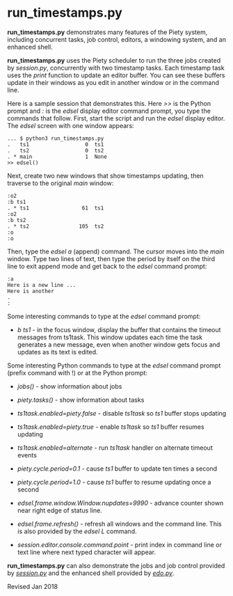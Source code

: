 
run_timestamps.py
=================

**run_timestamps.py** demonstrates many features of the Piety system,
including concurrent tasks, job control, editors, a windowing system,
and an enhanced shell.  

**run_timestamps.py** uses the Piety scheduler to run the three jobs created by
*session.py*, concurrently with two timestamp tasks.  Each timestamp
task uses the *print* function to update an editor buffer.  You can
see these buffers update in their windows as you edit in another window
or in the command line.   

Here is a sample session that demonstrates this.  Here *>>* is the
Python prompt and *:* is the *edsel* display editor command
prompt, you type the commands that follow.  First, start the script and
run the *edsel* display editor.  The *edsel* screen with one window appears:

    ... $ python3 run_timestamps.py
    .   ts1                  0  ts1
    .   ts2                  0  ts2
    . * main                 1  None
    >> edsel()

Next, create two new windows that show timestamps updating, then traverse to
the original *main* window:

    :o2
    :b ts1
    . * ts1                 61  ts1
    :o2
    :b ts2
    . * ts2                105  ts2
    :o
    :o

Then, type the *edsel* *a* (append) command.  The cursor moves into the *main*
window. Type two lines of text, then type the period by itself on the
third line to exit append mode and get back to the *edsel* command
prompt:

    :a
    Here is a new line ...
    Here is another 
    .
    :

Some interesting commands to type at the *edsel* command prompt:

 - *b ts1* - in the focus window, display the buffer that contains the
 timeout messages from ts1task.  This window updates each time the 
 task generates a new message, even when another window gets focus
 and updates as its text is edited.

Some interesting Python commands to type at the *edsel* command prompt
(prefix command with !) or at the Python prompt:

 - *jobs()* - show information about jobs

 - *piety.tasks()* - show information about tasks

 - *ts1task.enabled=piety.false* - disable *ts1task* so *ts1* buffer stops updating

 - *ts1task.enabled=piety.true* -  enable *ts1task* so *ts1* buffer resumes updating

 - *ts1task.enabled=alternate* - run *ts1task* handler on alternate timeout events 

 - *piety.cycle.period=0.1* - cause *ts1* buffer to update ten times a second

 - *piety.cycle.period=1.0* - cause *ts1* buffer to resume updating once a second

 - *edsel.frame.window.Window.nupdates=9990* - advance counter
    shown near right edge of status line.

 - *edsel.frame.refresh()* - refresh all windows and the command
    line.  This is also provided by the *edsel* *L* command.

 - *session.editor.console.command.point* - print index in command line or
    text line where next typed character will appear.

**run_timestamps.py** can also demonstrate the jobs and job control
provided by *[session.py](session.md)* and the enhanced shell provided
by *[edo.py](../editors/edo.md)*.

Revised Jan 2018
